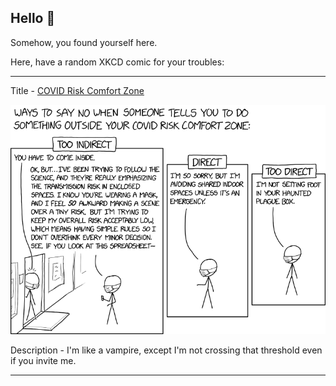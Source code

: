 ## Hello 👀

Somehow, you found yourself here.

Here, have a random XKCD comic for your troubles:

-----------------------------------

Title - [COVID Risk Comfort Zone](https://xkcd.com/2346)

![COVID Risk Comfort Zone](./random_comic.png)

Description - I'm like a vampire, except I'm not crossing that threshold even if you invite me.

-----------------------------------